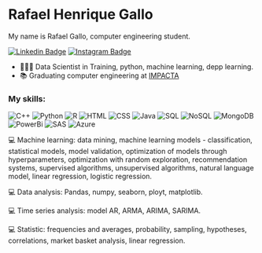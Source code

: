 # Rafael Henrique Gallo

My name is Rafael Gallo, computer engineering student.

[![Linkedin Badge](https://img.shields.io/badge/-LinkedIn-blue?style=flat&logo=LinkedIn&logoColor=white)](https://www.linkedin.com/in/rafael-gallo-986a73150/)
[![Instagram Badge](https://img.shields.io/badge/-Instagram-C13584?style=flat&logo=Instagram&logoColor=white)](https://www.instagram.com/gallorafael_/)
- 👨🏻‍💻 Data Scientist in Training, python, machine learning, depp learning.
- 📚 Graduating computer engineering at [IMPACTA](https://www.impacta.edu.br/graduacoes/engenharia-da-computacao)<br>


### My skills:<br/>
![C++](https://img.shields.io/badge/-C++-0077B5?style=flat&logoColor=white&logo=C++) 
![Python](https://img.shields.io/badge/-Python-0077B5?style=flat&logoColor=white&logo=python) 
![R](https://img.shields.io/badge/-R-0077B5?style=flat&logoColor=white&logo=R) 
![HTML](https://img.shields.io/badge/-HTML-ff0d00?style=flat&logoColor=white&logo=html5) 
![CSS](https://img.shields.io/badge/-CSS-196eff?style=flat&logoColor=white&logo=css3)
![Java](https://img.shields.io/badge/-Java-ff961f?style=flat&logoColor=red&logo=java) 
![SQL](https://img.shields.io/badge/-SQL-ff961f?style=flat&logoColor=white&logo=SQL) 
![NoSQL](https://img.shields.io/badge/-NoSQL-ff961f?style=flat&logoColor=white&logo=NoSQL) 
![MongoDB](https://img.shields.io/badge/-MongoDB-ff961fstyle=flat&logoColor=green&logo=MongoDB) 
![PowerBi](https://img.shields.io/badge/-PowerBi-ff961f?style=flat&logoColor=blue&logo=PowerBi)
![SAS](https://img.shields.io/badge/-SAS-ff961f?style=flat&logoColor=black&logo=SAS) 
![Azure](https://img.shields.io/badge/-Azure-ff961f?style=flat&logoColor=blue&logo=Azure)


💻 Machine learning: data mining, machine learning models - classification, statistical models, model validation, optimization of models through hyperparameters, optimization with random exploration, recommendation systems, supervised algorithms, unsupervised algorithms, natural language model, linear regression, logistic regression.

💻 Data analysis: Pandas, numpy, seaborn, ployt, matplotlib.

💻 Time series analysis: model AR, ARMA, ARIMA, SARIMA.

💻 Statistic: frequencies and averages, probability, sampling, hypotheses, correlations, market basket analysis, linear regression.
